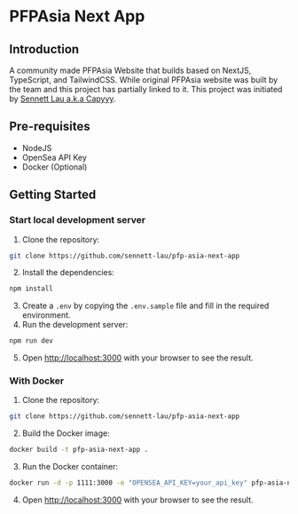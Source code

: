 # PFPAsia Next App

## Introduction

A community made PFPAsia Website that builds based on NextJS, TypeScript, and TailwindCSS. While original PFPAsia website was built by the team and this project has partially linked to it. This project was initiated by [Sennett Lau a.k.a Capyyy](https://twitter.com/sennettlau_13).

## Pre-requisites

- NodeJS
- OpenSea API Key
- Docker (Optional)

## Getting Started

### Start local development server

1. Clone the repository:

```bash
git clone https://github.com/sennett-lau/pfp-asia-next-app
```

2. Install the dependencies:

```bash
npm install
```

3. Create a `.env` by copying the `.env.sample` file and fill in the required environment.
4. Run the development server:

```bash
npm run dev
```

5. Open [http://localhost:3000](http://localhost:3000) with your browser to see the result.

### With Docker

1. Clone the repository:

```bash
git clone https://github.com/sennett-lau/pfp-asia-next-app
```

2. Build the Docker image:

```bash
docker build -t pfp-asia-next-app .
```

3. Run the Docker container:

```bash
docker run -d -p 1111:3000 -e "OPENSEA_API_KEY=your_api_key" pfp-asia-next-app:latest
```

4. Open [http://localhost:3000](http://localhost:3000) with your browser to see the result.
